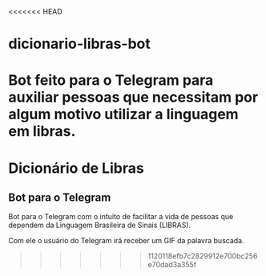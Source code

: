 <<<<<<< HEAD
# dicionario-libras-bot
Bot feito para o Telegram para auxiliar pessoas que necessitam por algum motivo utilizar a linguagem em libras.
=======
# Dicionário de Libras
## Bot para o Telegram

Bot para o Telegram com o intuito de facilitar a vida de pessoas que dependem da Linguagem Brasileira de Sinais (LIBRAS).

Com ele o usuário do Telegram irá receber um GIF da palavra buscada.
>>>>>>> 1120118efb7c2829912e700bc256e70dad3a355f
